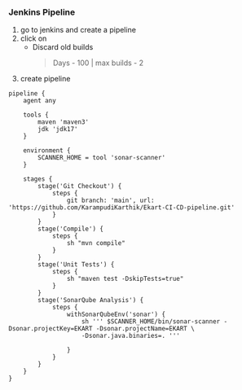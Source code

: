 

### Jenkins Pipeline
1. go to jenkins and create a pipeline
2. click on
   * Discard old builds
     > Days - 100 | max builds - 2
3. create pipeline
```
pipeline {
    agent any
    
    tools {
        maven 'maven3'
        jdk 'jdk17'
    }
    
    environment {
        SCANNER_HOME = tool 'sonar-scanner'
    }

    stages {
        stage('Git Checkout') {
            steps {
                git branch: 'main', url: 'https://github.com/KarampudiKarthik/Ekart-CI-CD-pipeline.git'
            }
        }
        stage('Compile') {
            steps {
                sh "mvn compile"
            }
        }
        stage('Unit Tests') {
            steps {
                sh "maven test -DskipTests=true"
            }
        }
        stage('SonarQube Analysis') {
            steps {
                withSonarQubeEnv('sonar') {
                    sh ''' $SCANNER_HOME/bin/sonar-scanner -Dsonar.projectKey=EKART -Dsonar.projectName=EKART \
                    -Dsonar.java.binaries=. '''
   
                }
            }
        }
    }
}
```










